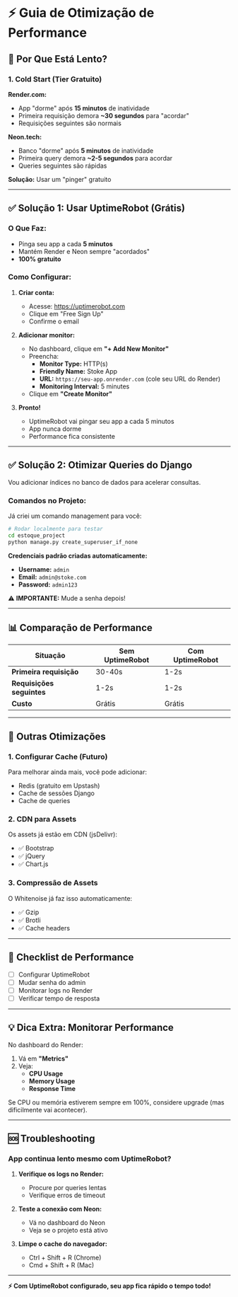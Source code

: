 # ⚡ Guia de Otimização de Performance

## 🐌 Por Que Está Lento?

### 1. Cold Start (Tier Gratuito)

**Render.com:**
- App "dorme" após **15 minutos** de inatividade
- Primeira requisição demora **~30 segundos** para "acordar"
- Requisições seguintes são normais

**Neon.tech:**
- Banco "dorme" após **5 minutos** de inatividade
- Primeira query demora **~2-5 segundos** para acordar
- Queries seguintes são rápidas

**Solução:** Usar um "pinger" gratuito

---

## ✅ Solução 1: Usar UptimeRobot (Grátis)

### O Que Faz:
- Pinga seu app a cada **5 minutos**
- Mantém Render e Neon sempre "acordados"
- **100% gratuito**

### Como Configurar:

1. **Criar conta:**
   - Acesse: https://uptimerobot.com
   - Clique em "Free Sign Up"
   - Confirme o email

2. **Adicionar monitor:**
   - No dashboard, clique em **"+ Add New Monitor"**
   - Preencha:
     - **Monitor Type:** HTTP(s)
     - **Friendly Name:** Stoke App
     - **URL:** `https://seu-app.onrender.com` (cole seu URL do Render)
     - **Monitoring Interval:** 5 minutes
   - Clique em **"Create Monitor"**

3. **Pronto!** 
   - UptimeRobot vai pingar seu app a cada 5 minutos
   - App nunca dorme
   - Performance fica consistente

---

## ✅ Solução 2: Otimizar Queries do Django

Vou adicionar índices no banco de dados para acelerar consultas.

### Comandos no Projeto:

Já criei um comando management para você:

```bash
# Rodar localmente para testar
cd estoque_project
python manage.py create_superuser_if_none
```

**Credenciais padrão criadas automaticamente:**
- **Username:** `admin`
- **Email:** `admin@stoke.com`
- **Password:** `admin123`

⚠️ **IMPORTANTE:** Mude a senha depois!

---

## 📊 Comparação de Performance

| Situação | Sem UptimeRobot | Com UptimeRobot |
|----------|----------------|-----------------|
| **Primeira requisição** | 30-40s | 1-2s |
| **Requisições seguintes** | 1-2s | 1-2s |
| **Custo** | Grátis | Grátis |

---

## 🔧 Outras Otimizações

### 1. Configurar Cache (Futuro)

Para melhorar ainda mais, você pode adicionar:
- Redis (gratuito em Upstash)
- Cache de sessões Django
- Cache de queries

### 2. CDN para Assets

Os assets já estão em CDN (jsDelivr):
- ✅ Bootstrap
- ✅ jQuery
- ✅ Chart.js

### 3. Compressão de Assets

O Whitenoise já faz isso automaticamente:
- ✅ Gzip
- ✅ Brotli
- ✅ Cache headers

---

## 🎯 Checklist de Performance

- [ ] Configurar UptimeRobot
- [ ] Mudar senha do admin
- [ ] Monitorar logs no Render
- [ ] Verificar tempo de resposta

---

## 💡 Dica Extra: Monitorar Performance

No dashboard do Render:
1. Vá em **"Metrics"**
2. Veja:
   - **CPU Usage**
   - **Memory Usage**
   - **Response Time**

Se CPU ou memória estiverem sempre em 100%, considere upgrade (mas dificilmente vai acontecer).

---

## 🆘 Troubleshooting

### App continua lento mesmo com UptimeRobot?

1. **Verifique os logs no Render:**
   - Procure por queries lentas
   - Verifique erros de timeout

2. **Teste a conexão com Neon:**
   - Vá no dashboard do Neon
   - Veja se o projeto está ativo

3. **Limpe o cache do navegador:**
   - Ctrl + Shift + R (Chrome)
   - Cmd + Shift + R (Mac)

---

**⚡ Com UptimeRobot configurado, seu app fica rápido o tempo todo!**

